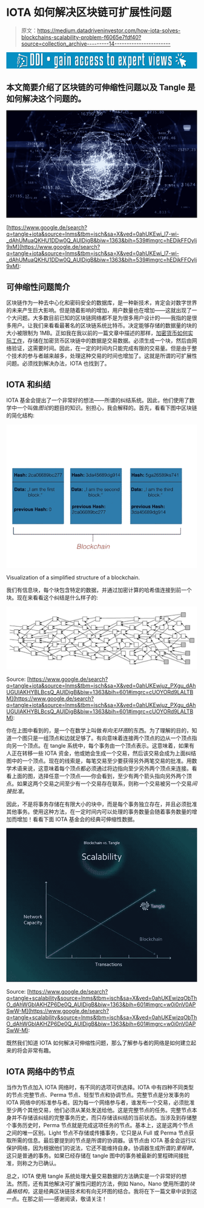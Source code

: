 # IOTA 如何解决区块链可扩展性问题

> 原文：<https://medium.datadriveninvestor.com/how-iota-solves-blockchains-scalability-problem-f6065e7fdf40?source=collection_archive---------14----------------------->

[![](img/97748625136de03afa91cd0b43c4a147.png)](http://www.track.datadriveninvestor.com/1B9E)

## 本文简要介绍了区块链的可伸缩性问题以及 Tangle 是如何解决这个问题的。

![](img/c8891b077c5420ec1675c133ae7e5fe7.png)

[https://www.google.de/search?q=tangle+iota&source=lnms&tbm=isch&sa=X&ved=0ahUKEwi_l7-wi-_dAhUMuaQKHU1DDw0Q_AUIDigB&biw=1363&bih=539#imgrc=hEDjkFFOylj9xM](https://www.google.de/search?q=tangle+iota&source=lnms&tbm=isch&sa=X&ved=0ahUKEwi_l7-wi-_dAhUMuaQKHU1DDw0Q_AUIDigB&biw=1363&bih=539#imgrc=hEDjkFFOylj9xM):

## 可伸缩性问题简介

区块链作为一种去中心化和密码安全的数据库，是一种新技术，肯定会对数字世界的未来产生巨大影响。但是随着影响的增加，用户数量也在增加——这就出现了一个大问题。大多数目前已知的区块链网络都不是为很多用户设计的——我指的是很多用户。让我们来看看最著名的区块链系统比特币。决定能够存储的数据量的块的大小被限制为 1MB。正如我在我以前的一篇文章中描述的那样，[加密货币如何实际工作](https://hackernoon.com/how-cryptocurrencies-actually-work-d802106ed341)，存储在加密货币区块链中的数据是交易数据。必须生成一个块，然后由网络验证，这需要时间。因此，在一定的时间内只能完成有限的交易量。但是由于整个技术的参与者越来越多，处理这种交易的时间也增加了。这就是所谓的可扩展性问题。必须找到解决办法，IOTA 也找到了。

## IOTA 和纠结

IOTA 基金会提出了一个非常好的想法——所谓的纠结系统。因此，他们使用了数学中一个叫做*图论*的题目的知识。别担心，我会解释的。首先，看看下图中区块链的简化结构:

![](img/3f6e0df481ca0ded0ea9640ae8b06d05.png)

Visualization of a simplified structure of a blockchain.

我们有信息块，每个块包含特定的数据，并通过加密计算的哈希值连接到前一个块。现在来看看这个纠结是什么样子的:

![](img/4fcb7d499a5e5058d3f389a33d2e0e27.png)

Source: [https://www.google.de/search?q=tangle+iota&source=lnms&tbm=isch&sa=X&ved=0ahUKEwjuz_PXgu_dAhUGUlAKHYBLBcsQ_AUIDigB&biw=1363&bih=601#imgrc=cUOYORd9LALTBM](https://www.google.de/search?q=tangle+iota&source=lnms&tbm=isch&sa=X&ved=0ahUKEwjuz_PXgu_dAhUGUlAKHYBLBcsQ_AUIDigB&biw=1363&bih=601#imgrc=cUOYORd9LALTBM):

你在上图中看到的，是一个在数学上叫做*有向无环图*的东西。为了理解的目的，知道一个图只是一组顶点和边就足够了。有向意味着连接两个顶点的边从一个顶点指向另一个顶点。在 tangle 系统中，每个事务由一个顶点表示。这意味着，如果有人正在转移一些 IOTA 资金，他或她会生成一个交易，然后该交易会成为上面纠结图中的一个顶点。现在的线索是，每笔交易至少要获得另外两笔交易的批准。用数学术语来说，这意味着每个顶点都必须通过将边指向至少另外两个顶点来连接。看看上面的图，选择任意一个顶点——你会看到，至少有两个箭头指向另外两个顶点。如果这两个交易之间至少有一个交易存在联系，则称一个交易被另一个交易*间接批准*。

因此，不是将事务存储在有限大小的块中，而是每个事务独立存在，并且必须批准其他事务。使用这种方法，在一定时间内可以处理的事务数量会随着事务数量的增加而增加！看看下面 IOTA 基金会的经典可伸缩性数据。

![](img/10313a46d9b6a757906debaa4edc23e5.png)

Source: [https://www.google.de/search?q=tangle+scalability&source=lnms&tbm=isch&sa=X&ved=0ahUKEwizqObThO_dAhWGblAKHZP6De0Q_AUIDigB&biw=1363&bih=601#imgrc=w0i0nV0APSwW-M](https://www.google.de/search?q=tangle+scalability&source=lnms&tbm=isch&sa=X&ved=0ahUKEwizqObThO_dAhWGblAKHZP6De0Q_AUIDigB&biw=1363&bih=601#imgrc=w0i0nV0APSwW-M):

既然我们知道 IOTA 如何解决可伸缩性问题，那么了解参与者的网络是如何建立起来的将会非常有趣。

## IOTA 网络中的节点

当作为节点加入 IOTA 网络时，有不同的选项可供选择。IOTA 中有四种不同类型的节点:完整节点、Perma 节点、轻型节点和协调节点。完整节点是分发事务的 IOTA 网络中的标准参与者。因为每一个网络参与者，谁发布一个交易，必须批准至少两个其他交易，他们必须从某处发送给他。这是完整节点的任务。完整节点本身并不存储该纠结的完整事务历史，而只存储该纠结的当前状态。当涉及到存储整个事务历史时，Perma 节点就是完成这项任务的节点。基本上，这是这两个节点之间的唯一区别。Light 节点不存储或传播事务，它只是从 Full 或 Perma 节点获取所需的信息。最后要提到的节点是所谓的协调器。该节点由 IOTA 基金会运行以保护网络，因为根据他们的说法，它还不能维持自身。协调器生成所谓的*里程碑*，这只是普通的事务。如果已经存储在 tangle 图中的事务被最新的里程碑间接批准，则称之为已确认。

总之，IOTA 使用 tangle 系统处理大量交易数据的方法确实是一个非常好的想法。然而，还有其他解决可扩展性问题的方法，例如 Nano。Nano 使用所谓的*块晶格结构*，这是经典区块链技术和有向无环图的结合。我将在下一篇文章中谈到这一点。在那之前——感谢阅读，敬请关注！